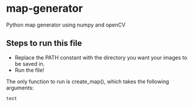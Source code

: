 # map-generator
Python map generator using numpy and openCV

## Steps to run this file
- Replace the PATH constant with the directory you want your images to be saved in.
- Run the file!

The only function to run is create_map(), which takes the following arguments:
```
test
```
